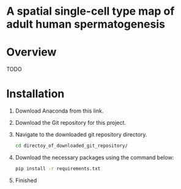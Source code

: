 # A spatial single-cell type map of adult human spermatogenesis

# Overview
TODO

# Installation

1. Download Anaconda from this link.
2. Download the Git repository for this project.
3. Navigate to the downloaded git repository directory.
   ```bash
   cd directoy_of_downloaded_git_repository/
   ```
4. Download the necessary packages using the command below:
  
   ```bash
   pip install -r requirements.txt
   ``` 
6. Finished
